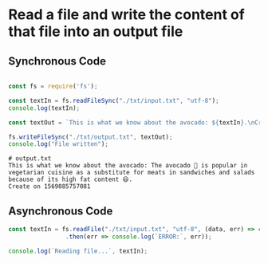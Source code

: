# Read a file and write the content of that file into an output file

## Synchronous Code

```javascript

const fs = require('fs');

const textIn = fs.readFileSync("./txt/input.txt", "utf-8");
console.log(textIn);

const textOut = `This is what we know about the avocado: ${textIn}.\nCreate on ${Date.now()}`;

fs.writeFileSync("./txt/output.txt", textOut);
console.log("File written");
```

```
# output.txt
This is what we know about the avocado: The avocado 🥑 is popular in vegetarian cuisine as a substitute for meats in sandwiches and salads because of its high fat content 😄.
Create on 1569085757081
```

## Asynchronous Code

```javascript
const textIn = fs.readFile("./txt/input.txt", "utf-8", (data, err) => console.log(data))
                .then(err => console.log(`ERROR:`, err));

console.log(`Reading file...`, textIn);
```
